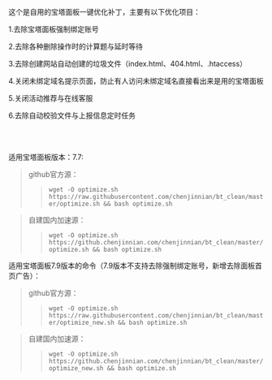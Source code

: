 这个是自用的宝塔面板一键优化补丁，主要有以下优化项目：

1.去除宝塔面板强制绑定账号

2.去除各种删除操作时的计算题与延时等待

3.去除创建网站自动创建的垃圾文件（index.html、404.html、.htaccess）

4.关闭未绑定域名提示页面，防止有人访问未绑定域名直接看出来是用的宝塔面板

5.关闭活动推荐与在线客服

6.去除自动校验文件与上报信息定时任务  

<br><br>

适用宝塔面板版本：7.7:  

>github官方源：
>>```wget -O optimize.sh https://raw.githubusercontent.com/chenjinnian/bt_clean/master/optimize.sh && bash optimize.sh```

>自建国内加速源：
>>```wget -O optimize.sh https://github.chenjinnian.com/chenjinnian/bt_clean/master/optimize.sh && bash optimize.sh```

适用宝塔面板7.9版本的命令（7.9版本不支持去除强制绑定账号，新增去除面板首页广告）：  
>github官方源：
>>```wget -O optimize.sh https://raw.githubusercontent.com/chenjinnian/bt_clean/master/optimize_new.sh && bash optimize.sh```

>自建国内加速源：
>>```wget -O optimize.sh https://github.chenjinnian.com/chenjinnian/bt_clean/master/optimize_new.sh && bash optimize.sh```
